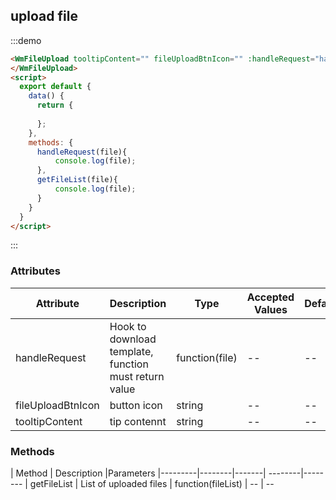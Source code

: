 ## upload file

:::demo

```html
<WmFileUpload tooltipContent="" fileUploadBtnIcon="" :handleRequest="handleRequest" @getFileList="getFileList"  >
</WmFileUpload>
<script>
  export default {
    data() {
      return {
  
      };
    },
    methods: {
      handleRequest(file){
          console.log(file);
      },
      getFileList(file){
          console.log(file);
      }
    }
  }
</script>
```

:::

### Attributes

| Attribute | Description | Type | Accepted Values | Default
|---------|--------|-------| --------|--------
| handleRequest | Hook to download template, function must return value  | function(file) | -- | --
| fileUploadBtnIcon | button icon  | string | -- | --
| tooltipContent | tip contennt  | string | -- | --

### Methods

| Method | Description |Parameters
|---------|--------|-------| --------|--------
| getFileList | List of uploaded files  | function(fileList) | -- | --
